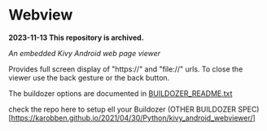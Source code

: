 Webview
=======

**2023-11-13 This repository is archived.**

*An embedded Kivy Android web page viewer*

Provides full screen display of "https://" and "file://" urls. To close the viewer use the back gesture or the back button.

The buildozer options are documented in [BUILDOZER_README.txt](https://github.com/Android-for-Python/Webview-Example/blob/main/BUILDOZER_README.txt)


check the repo here to setup ell your Buildozer (OTHER BUILDOZER SPEC)[https://karobben.github.io/2021/04/30/Python/kivy_android_webviewer/]
